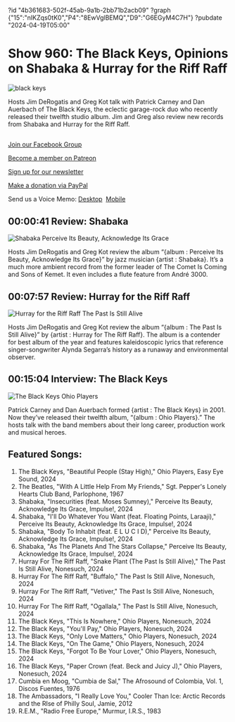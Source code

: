 ?id "4b361683-502f-45ab-9a1b-2bb71b2acb09"
?graph {"15":"nIKZqs0tK0","P4":"8EwVglBEMQ","D9":"G6EGyM4C7H"}
?pubdate "2024-04-19T05:00"
# Show 960: The Black Keys, Opinions on Shabaka & Hurray for the Riff Raff
![black keys](https://static.soundopinions.org/images/2024/the-black-keys-1.png)

Hosts Jim DeRogatis and Greg Kot talk with Patrick Carney and Dan Auerbach of The Black Keys, the eclectic garage-rock duo who recently released their twelfth studio album. Jim and Greg also review new records from Shabaka and Hurray for the Riff Raff.



## 

[Join our Facebook Group](https://bit.ly/3sivr9T)

[Become a member on Patreon](https://bit.ly/3slWZvc)

[Sign up for our newsletter](https://bit.ly/3eEvRnG)

[Make a donation via PayPal](https://bit.ly/3dmt9lU)

Send us a Voice Memo: [Desktop](bit.ly/2RyD5Ah)  [Mobile](sayhi.chat/soundops)


## 00:00:41 Review: Shabaka

![Shabaka Perceive Its Beauty, Acknowledge Its Grace](https://static.soundopinions.org/assets/960/151.jpg)

Hosts Jim DeRogatis and Greg Kot review the album “{album : Perceive Its Beauty, Acknowledge Its Grace}” by jazz musician {artist : Shabaka}. It’s a much more ambient record from the former leader of The Comet Is Coming and Sons of Kemet. It even includes a flute feature from André 3000.

## 00:07:57 Review: Hurray for the Riff Raff

![Hurray for the Riff Raff The Past Is Still Alive](https://static.soundopinions.org/assets/960/D91.jpg)

Hosts Jim DeRogatis and Greg Kot review the album “{album : The Past Is Still Alive}” by {artist : Hurray for The Riff Raff}. The album is a contender for best album of the year and features kaleidoscopic lyrics that reference singer-songwriter Alynda Segarra’s history as a runaway and environmental observer. 


## 00:15:04 Interview: The Black Keys

![The Black Keys Ohio Players](https://static.soundopinions.org/assets/960/P410.jpg)

Patrick Carney and Dan Auerbach formed {artist : The Black Keys} in 2001. Now they’ve released their twelfth album, “{album : Ohio Players}.” The hosts talk with the band members about their long career, production work and musical heroes.  


## Featured Songs:

1. The Black Keys, "Beautiful People (Stay High)," Ohio Players, Easy Eye Sound, 2024
2. The Beatles, "With A Little Help From My Friends," Sgt. Pepper's Lonely Hearts Club Band, Parlophone, 1967
3. Shabaka, "Insecurities (feat. Moses Sumney)," Perceive Its Beauty, Acknowledge Its Grace, Impulse!, 2024
4. Shabaka, "I'll Do Whatever You Want (feat. Floating Points, Laraaji)," Perceive Its Beauty, Acknowledge Its Grace, Impulse!, 2024
5. Shabaka, "Body To Inhabit (feat. E L U C I D)," Perceive Its Beauty, Acknowledge Its Grace, Impulse!, 2024
6. Shabaka, "As The Planets And The Stars Collapse," Perceive Its Beauty, Acknowledge Its Grace, Impulse!, 2024
7. Hurray For The Riff Raff, "Snake Plant (The Past Is Still Alive)," The Past Is Still Alive, Nonesuch, 2024
8. Hurray For The Riff Raff, "Buffalo," The Past Is Still Alive, Nonesuch, 2024
9. Hurray For The Riff Raff, "Vetiver," The Past Is Still Alive, Nonesuch, 2024
10. Hurray For The Riff Raff, "Ogallala," The Past Is Still Alive, Nonesuch, 2024
11. The Black Keys, "This Is Nowhere," Ohio Players, Nonesuch, 2024
12. The Black Keys, "You'll Pay," Ohio Players, Nonesuch, 2024
13. The Black Keys, "Only Love Matters," Ohio Players, Nonesuch, 2024
14. The Black Keys, "On The Game," Ohio Players, Nonesuch, 2024
15. The Black Keys, "Forgot To Be Your Lover," Ohio Players, Nonesuch, 2024
16. The Black Keys, "Paper Crown (feat. Beck and Juicy J)," Ohio Players, Nonesuch, 2024
17. Cumbia en Moog, "Cumbia de Sal," The Afrosound of Colombia, Vol. 1, Discos Fuentes, 1976
18. The Ambassadors, "I Really Love You," Cooler Than Ice: Arctic Records and the RIse of Philly Soul, Jamie, 2012
19. R.E.M., "Radio Free Europe," Murmur, I.R.S., 1983